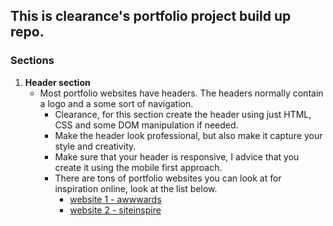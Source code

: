 ## This is clearance's portfolio project build up repo.

### Sections
1. **Header section** 
    - Most portfolio websites have headers. The headers normally contain a logo and a some sort of navigation.
      - Clearance, for this section create the header using just HTML, CSS and some DOM manipulation if needed. 
      - Make the header look professional, but also make it capture your style and creativity.
      - Make sure that your header is responsive, I advice that you create it using the mobile first approach.
      - There are tons of portfolio websites you can look at for inspiration online, look at the list below.
        - [website 1 - awwwards](https://www.awwwards.com/websites/portfolio/)
        - [website 2 - siteinspire](https://www.siteinspire.com/websites/category/portfolio)
